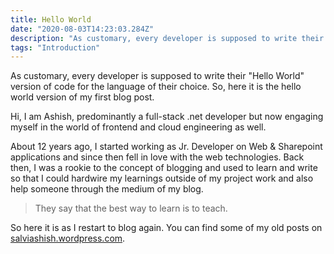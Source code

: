 ```yaml
---
title: Hello World
date: "2020-08-03T14:23:03.284Z"
description: "As customary, every developer is supposed to write their 'Hello World' version of code for the language of their choice"
tags: "Introduction"
---
```

As customary, every developer is supposed to write their "Hello World" version of code for the language of their choice. So, here it is the hello world version of my first blog post. 

Hi, I am Ashish, predominantly a full-stack .net developer but now engaging myself in the world of frontend and cloud engineering as well. 

About 12 years ago, I started working as Jr. Developer on Web & Sharepoint applications and since then fell in love with the web technologies. Back then, I was a rookie to the concept of blogging and used to learn and write so that I could hardwire my learnings outside of my project work and also help someone through the medium of my blog.  

> They say that the best way to learn is to teach. 

So here it is as I restart to blog again. You can find some of my old posts on [salviashish.wordpress.com](https://salviashish.wordpress.com/).